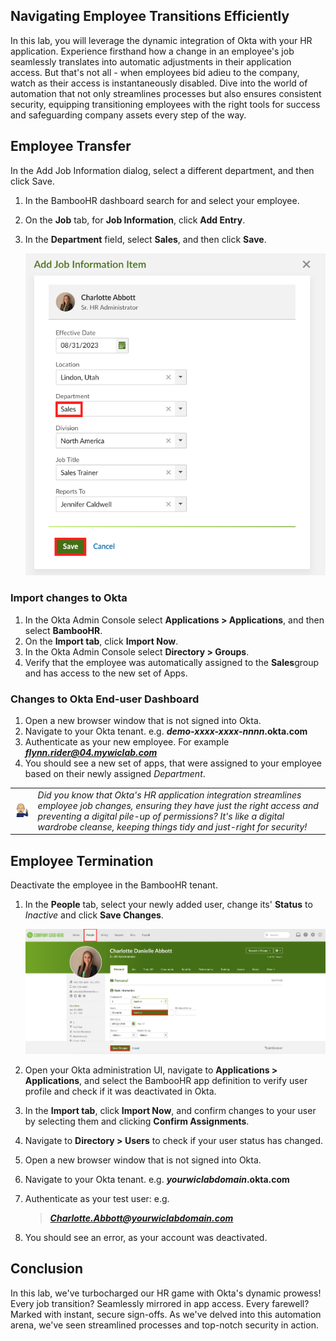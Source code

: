 ## Navigating Employee Transitions Efficiently

In this lab, you will leverage the dynamic integration of Okta with your HR application. Experience firsthand how a change in an employee's job seamlessly translates into automatic adjustments in their application access. But that's not all - when employees bid adieu to the company, watch as their access is instantaneously disabled. Dive into the world of automation that not only streamlines processes but also ensures consistent security, equipping transitioning employees with the right tools for success and safeguarding company assets every step of the way.

## Employee Transfer

In the Add Job Information dialog, select a different department, and then click Save.

1. In the BambooHR dashboard search for and select your employee.

2. On the **Job** tab, for **Job Information**, click **Add Entry**.

3. In the **Department** field, select **Sales**, and then click **Save**.

    ![alt_text](https://raw.githubusercontent.com/keithledgerwood/WICLab-guide/main/images/003/mover-bamboo.png "image_tooltip")

### Import changes to Okta

1. In the Okta Admin Console select **Applications > Applications**, and then select **BambooHR**.
2. On the **Import tab**, click **Import Now**.
3. In the Okta Admin Console select **Directory > Groups**.
4. Verify that the employee was automatically assigned to the **Sales**group and has access to the new set of Apps.

### Changes to Okta End-user Dashboard

1. Open a new browser window that is not signed into Okta.
2. Navigate to your Okta tenant. e.g. ***demo-xxxx-xxxx-nnnn*.okta.com**
3. Authenticate as your new employee. For example ***<flynn.rider@04.mywiclab.com>***
4. You should see a new set of apps, that were assigned to your employee based on their newly assigned *Department*.

|||
   |:-----|:-----|
   |![Alt text](images/011/marc_r74_100.png "Marc says...")|*Did you know that Okta's HR application integration streamlines employee job changes, ensuring they have just the right access and preventing a digital pile-up of permissions? It's like a digital wardrobe cleanse, keeping things tidy and just-right for security!*|

## Employee Termination

Deactivate the employee in the BambooHR tenant.

1. In the **People** tab, select your newly added user, change its' **Status** to *Inactive* and click **Save Changes**.

    ![alt_text](https://raw.githubusercontent.com/keithledgerwood/WICLab-guide/main/images/003/deactivate-user-bhr.jpg "image_tooltip")

3. Open your Okta administration UI, navigate to **Applications > Applications**, and select the BambooHR app definition to verify user profile and check if it was deactivated in Okta.

4. In the **Import tab**, click **Import Now**, and confirm changes to your user by selecting them and clicking **Confirm Assignments**.

5. Navigate to **Directory > Users** to check if your user status has changed.
6. Open a new browser window that is not signed into Okta.
7. Navigate to your Okta tenant. e.g. ***yourwiclabdomain*.okta.com**
8. Authenticate as your test user: e.g.

    > ***<Charlotte.Abbott@yourwiclabdomain.com>***

9. You should see an error, as your account was deactivated.

## Conclusion

In this lab, we've turbocharged our HR game with Okta's dynamic prowess! Every job transition? Seamlessly mirrored in app access. Every farewell? Marked with instant, secure sign-offs. As we've delved into this automation arena, we've seen streamlined processes and top-notch security in action.
